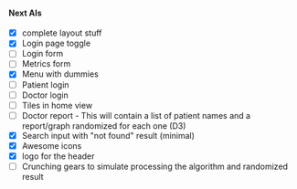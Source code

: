 
#### Next AIs

- [x] complete layout stuff
- [x] Login page toggle
- [ ] Login form
- [ ] Metrics form
- [x] Menu with dummies
- [ ] Patient login
- [ ] Doctor login
- [ ] Tiles in home view
- [ ] Doctor report - This will contain a list of patient names and a report/graph randomized for each one (D3)
- [x] Search input with "not found" result (minimal)
- [x] Awesome icons
- [x] logo for the header
- [ ] Crunching gears to simulate processing the algorithm and randomized result
